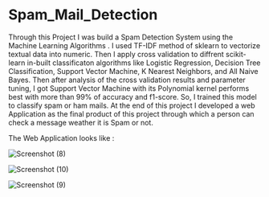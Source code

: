 # Spam_Mail_Detection

Through this Project I was build a Spam Detection System using the Machine Learning Algorithms . 
I used TF-IDF method of sklearn to vectorize textual data into numeric. Then I apply cross validation to diffrent scikit-learn in-built classificaton algorithms like Logistic Regression, Decision Tree Classification, Support Vector Machine, K Nearest Neighbors, and All Naive Bayes. Then after analysis of the cross validation results and parameter tuning, I got Support Vector Machine with its Polynomial kernel performs best with more than 99% of accuracy and f1-score. So, I 
trained this model to classify spam or ham mails. At the end of this project I developed a web Application as the final product of this project through which
a person can check a message weather it is Spam or not.

The Web Application looks like : 



![Screenshot (8)](https://user-images.githubusercontent.com/83460431/141175647-542245f9-a084-4410-8676-c54a9729a9bd.png)

![Screenshot (10)](https://user-images.githubusercontent.com/83460431/141175862-38e6bb7e-acfe-4fc0-9c3a-68797c0b119c.png)

![Screenshot (9)](https://user-images.githubusercontent.com/83460431/141175813-9fb25ab6-0e0a-48e1-9e5c-b11630e3fdf2.png)


